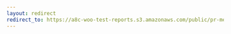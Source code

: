 ```yaml
---
layout: redirect
redirect_to: https://a8c-woo-test-reports.s3.amazonaws.com/public/pr-merge/45939/e2e/index.html
---
```


